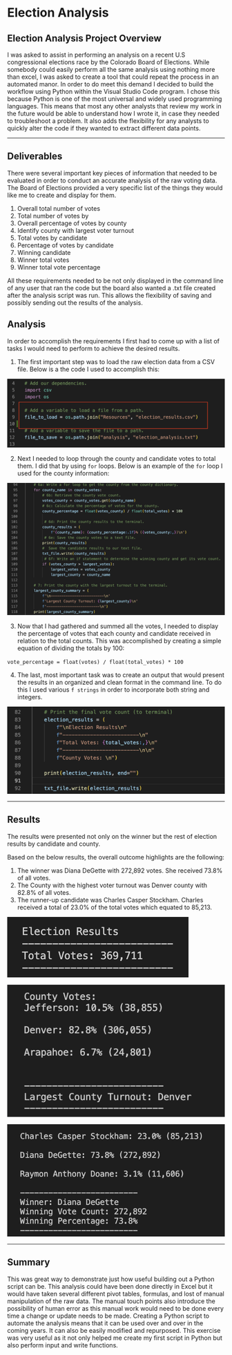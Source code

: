 # Election Analysis

## Election Analysis Project Overview
I was asked to assist in performing an analysis on a recent U.S congressional elections race by the Colorado Board of Elections. While somebody could easily perform all the same analysis using nothing more than excel, I was asked to create a tool that could repeat the process in an automated manor. In order to do meet this demand I decided to build the workflow using Python within the Visual Studio Code program. I chose this because Python is one of the most universal and widely used programming languages. This means that most any other analysts that review my work in the future would be able to understand how I wrote it, in case they needed to troubleshoot a problem. It also adds the flexibility for any analysts to quickly alter the code if they wanted to extract different data points.

---

## Deliverables

There were several important key pieces of information that needed to be evaluated in order to conduct an accurate analysis of the raw voting data. The Board of Elections provided a very specific list of the things they would like me to create and display for them.

1. Overall total number of votes
2. Total number of votes by
3. Overall percentage of votes by county
4. Identify county with largest voter turnout 
5. Total votes by candidate
6. Percentage of votes by candidate
7. Winning candidate 
8. Winner total votes
9. Winner total vote percentage

All these requirements needed to be not only displayed in the command line of any user that ran the code but the board also wanted a .txt file created after the analysis script was run. This allows the flexibility of saving and possibly sending out the results of the analysis.

## Analysis

In order to accomplish the requirements I first had to come up with a list of tasks I would need to perform to achieve the desired results.

1. The first important step was to load the raw election data from a CSV file. Below is a the code I used to accomplish this:

 ![](https://github.com/TONY-H83/Election_Analysis/blob/main/Resources/import%20csv.png)
 
2. Next I needed to loop through the county and candidate votes to total them. I did that by using ``for`` loops. Below is an example of the ``for`` loop I used for the county information:
 
 ![](https://github.com/TONY-H83/Election_Analysis/blob/main/Resources/Screenshot%202022-12-21%20at%208.31.55%20AM.png)
 
3. Now that I had gathered and summed all the votes, I needed to display the percentage of votes that each county and candidate received in relation to the total counts. This was accomplished by creating a simple equation of dividing the totals by 100:

``vote_percentage = float(votes) / float(total_votes) * 100``

4. The last, most important task was to create an output that would present the results in an organized and clean format in the command line. To do this I used various ``f strings`` in order to incorporate both string and integers.

![](https://github.com/TONY-H83/Election_Analysis/blob/main/Resources/Screenshot%202022-12-21%20at%208.31.31%20AM.png)

---

## Results

The results were presented not only on the winner but the rest of election results by candidate and county.

Based on the below results, the overall outcome highlights 
are the following:

1. The winner was Diana DeGette with 272,892 votes. She received 73.8% of all votes.
2. The County with the highest voter turnout was Denver county with 82.8% of all votes. 
3. The runner-up candidate was Charles Casper Stockham. Charles received a total of 23.0% of the total votes which equated to 85,213.

![](https://github.com/TONY-H83/Election_Analysis/blob/main/Resources/Screenshot%202022-12-21%20at%208.33.20%20AM.png)

![](https://github.com/TONY-H83/Election_Analysis/blob/main/Resources/Screenshot%202022-12-21%20at%208.33.29%20AM.png)

![](https://github.com/TONY-H83/Election_Analysis/blob/main/Resources/Screenshot%202022-12-21%20at%208.33.37%20AM.png)

---

## Summary

This was great way to demonstrate just how useful building out a Python script can be. This analysis could have been done directly in Excel but it would have taken several different pivot tables, formulas, and lost of manual manipulation of the raw data. The manual touch points also introduce the possibility of human error as this manual work would need to be done every time a change or update needs to be made. Creating a Python script to automate the analysis means that it can be used over and over in the coming years. It can also be easily modified and repurposed. This exercise was very useful as it not only helped me create my first script in Python but also perform input and write functions.
